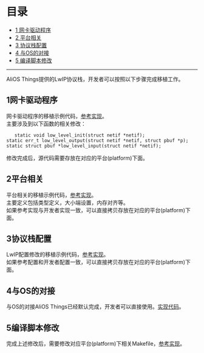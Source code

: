 # 目录
  * [1 网卡驱动程序](#1网卡驱动程序)
  * [2 平台相关](#2平台相关)
  * [3 协议栈配置](#3协议栈配置)
  * [4 与OS的对接](#4与OS的对接)
  * [5 编译脚本修改](#5编译脚本修改)

------

AliOS Things提供的LwIP协议栈，开发者可以按照以下步骤完成移植工作。

## 1网卡驱动程序  
网卡驱动程序的移植示例代码，[参考实现](https://github.com/alibaba/AliOS-Things/blob/master/kernel/protocols/net/netif/ethernetif.c)。  
主要涉及到以下函数的相关修改：

`    static void low_level_init(struct netif *netif);  `  
    `static err_t low_level_output(struct netif *netif, struct pbuf *p);  `  
    `static struct pbuf *low_level_input(struct netif *netif);  `  

修改完成后，源代码需要存放在对应的平台(platform)下面。  

## 2平台相关  
平台相关的移植示例代码，[参考实现](https://github.com/alibaba/AliOS-Things/blob/master/platform/mcu/beken/include/lwip-2.0.2/port/arch/cc.h)。  
主要定义包括类型定义，大小端设置，内存对齐等。  
如果参考实现与开发者实现一致，可以直接拷贝存放在对应的平台(platform)下面。  

## 3协议栈配置
LwIP配置修改的移植示例代码，[参考实现](https://github.com/alibaba/AliOS-Things/blob/master/platform/mcu/beken/include/lwip-2.0.2/port/lwipopts.h)。  
如果参考配置和开发者配置一致，可以直接拷贝存放在对应的平台(platform)下面。  

## 4与OS的对接  
与OS的对接AliOS Things已经默认完成，开发者可以直接使用。[实现代码](https://github.com/alibaba/AliOS-Things/blob/master/kernel/protocols/net/port/sys_arch.c)。  

## 5编译脚本修改
完成上述修改后，需要修改对应平台(platform)下相关Makefile，[参考实现](https://github.com/alibaba/AliOS-Things/blob/master/platform/mcu/beken/beken.mk)。